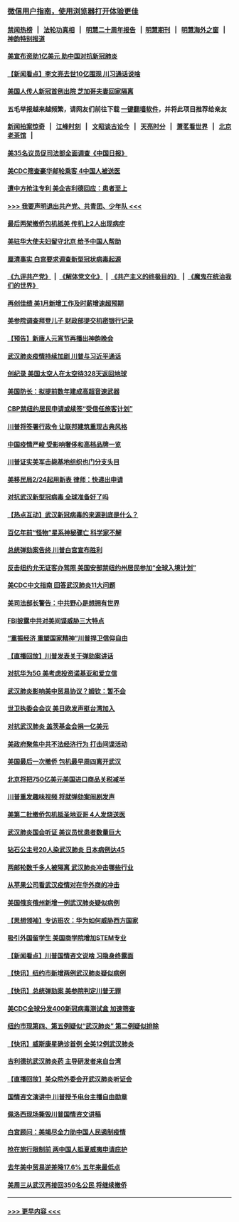 ### [微信用户指南，使用浏览器打开体验更佳](https://github.com/gfw-breaker/banned-news1/blob/master/indexes/wechat-guide.md?t=0)
#### [禁闻热榜](热点新闻.md?t=0)  &nbsp;&nbsp;|&nbsp;&nbsp; [法轮功真相](https://github.com/gfw-breaker/truth/blob/master/README.md?t=0) &nbsp;&nbsp;|&nbsp;&nbsp; [明慧二十周年报告](https://github.com/gfw-breaker/mh-reports/blob/master/README.md?t=0) &nbsp;&nbsp;|&nbsp;&nbsp;[明慧期刊](https://github.com/gfw-breaker/mh-qikan) &nbsp;&nbsp;|&nbsp;&nbsp; [明慧海外之窗](https://github.com/gfw-breaker/mh-news/blob/master/README.md?t=0) &nbsp;&nbsp;|&nbsp;&nbsp; [神韵特别报道](https://github.com/gfw-breaker/mh-news/blob/master/shenyun.md?t=0)
#### [美宣布资助1亿美元 助中国对抗新冠肺炎](../pages/nsc412/n11852531.md?t=02080522) 
#### [【新闻看点】李文亮去世10亿围观 川习通话说啥](../pages/nsc412/n11852360.md?t=02080522) 
#### [美国人传人新冠首例出院 芝加哥夫妻回家隔离](../pages/nsc412/n11852452.md?t=02080522) 
#### 五毛举报越来越频繁，请网友们前往下载 [一键翻墙软件](https://github.com/gfw-breaker/ssr-accounts)，并将此项目推荐给亲友
#### [新闻拍案惊奇](https://github.com/gfw-breaker/banned-news1/blob/master/pages/link4.md) &nbsp;&nbsp;|&nbsp;&nbsp; [江峰时刻](https://github.com/gfw-breaker/banned-news1/blob/master/pages/link4.md) &nbsp;&nbsp;|&nbsp;&nbsp; [文昭谈古论今](https://github.com/gfw-breaker/banned-news1/blob/master/pages/link4.md) &nbsp;&nbsp;|&nbsp;&nbsp; [天亮时分](https://github.com/gfw-breaker/banned-news1/blob/master/pages/link4.md) &nbsp;&nbsp;|&nbsp;&nbsp; [萧茗看世界](https://github.com/gfw-breaker/banned-news1/blob/master/pages/link4.md) &nbsp;&nbsp;|&nbsp;&nbsp; [北京老茶馆](https://github.com/gfw-breaker/banned-news1/blob/master/pages/link4.md) &nbsp;&nbsp;|&nbsp;&nbsp; 
#### [美35名议员促司法部全面调查《中国日报》](../pages/nsc412/n11852435.md?t=02080522) 
#### [美CDC筛查豪华邮轮乘客 4中国人被送医](../pages/nsc412/n11852085.md?t=02080522) 
#### [遭中方抢注专利 美企吉利德回应：患者至上](../pages/nsc412/n11852037.md?t=02080522) 
#### [>>> 我要声明退出共产党、共青团、少年队 <<<](https://github.com/begood0513/goodnews/blob/master/quit/letter.md) 
#### [最后两架撤侨包机抵美 传机上2人出现病症](../pages/nsc412/n11852173.md?t=02080522) 
#### [美驻华大使夫妇留守北京 给予中国人帮助](../pages/nsc412/n11852165.md?t=02080522) 
#### [厘清事实 白宫要求调查新型冠状病毒起源](../pages/nsc412/n11852106.md?t=02080522) 
#### [《九评共产党》](https://github.com/begood0513/9ping.md/blob/master/README.md) &nbsp;|&nbsp; [《解体党文化》](../../../../jtdwh.md/blob/master/README.md)  &nbsp;|&nbsp; [《共产主义的终极目的》](../../../../gczydzjmd.md/blob/master/README.md) &nbsp;|&nbsp; [《魔鬼在统治我们的世界》](../../../../mgztzwmdsj.md/blob/master/README.md) 
#### [再创佳绩 美1月新增工作及时薪增速超预期](../pages/nsc412/n11852174.md?t=02080522) 
#### [美参院调查拜登儿子 财政部提交机密银行记录](../pages/nsc412/n11851808.md?t=02080522) 
#### [【预告】新唐人元宵节再播出神韵晚会](../pages/nsc412/n11843192.md?t=02080522) 
#### [武汉肺炎疫情持续加剧 川普与习近平通话](../pages/nsc412/n11851613.md?t=02080522) 
#### [创纪录 美国太空人在太空待328天返回地球](../pages/nsc412/n11851266.md?t=02080522) 
#### [美国防长：拟提前数年建成高超音速武器](../pages/nsc412/n11850959.md?t=02080522) 
#### [CBP禁纽约居民申请或续签“受信任旅客计划”](../pages/nsc412/n11850857.md?t=02080522) 
#### [川普将签署行政令 让联邦建筑重现古典风格](../pages/nsc412/n11850654.md?t=02080522) 
#### [中国疫情严峻 受影响奢侈和高档品牌一览](../pages/nsc412/n11850319.md?t=02080522) 
#### [川普证实美军击毙基地组织也门分支头目](../pages/nsc412/n11850383.md?t=02080522) 
#### [美移民局2/24起用新表 律师：快递出申请](../pages/nsc412/n11848220.md?t=02080522) 
#### [对抗武汉新型冠病毒 全球准备好了吗](../pages/nsc412/n11850142.md?t=02080522) 
#### [【热点互动】武汉新冠病毒的来源到底是什么？](../pages/nsc412/n11849749.md?t=02080522) 
#### [百亿年前“怪物”星系神秘骤亡 科学家不解](../pages/nsc412/n11849863.md?t=02080522) 
#### [总统弹劾案告终 川普白宫宣布胜利](../pages/nsc412/n11849985.md?t=02080522) 
#### [反击纽约允无证客办驾照  美国安部禁纽约州居民参加“全球入境计划”](../pages/nsc412/n11849828.md?t=02080522) 
#### [美CDC中文指南 回答武汉肺炎11大问题](../pages/nsc412/n11849703.md?t=02080522) 
#### [美司法部长警告：中共野心是想拥有世界](../pages/nsc412/n11849769.md?t=02080522) 
#### [FBI披露中共对美间谍威胁三大特点](../pages/nsc412/n11849700.md?t=02080522) 
#### [“重振经济 重塑国家精神”川普捍卫信仰自由](../pages/nsc412/n11849641.md?t=02080522) 
#### [【直播回放】川普发表关于弹劾案讲话](../pages/nsc412/n11849472.md?t=02080522) 
#### [对抗华为5G 美考虑投资诺基亚和爱立信](../pages/nsc412/n11849510.md?t=02080522) 
#### [武汉肺炎影响美中贸易协议？姆钦：暂不会](../pages/nsc412/n11849497.md?t=02080522) 
#### [世卫执委会会议 美日欧发声挺台湾加入](../pages/nsc412/n11849433.md?t=02080522) 
#### [对抗武汉肺炎 盖茨基金会捐一亿美元](../pages/nsc412/n11848953.md?t=02080522) 
#### [美政府聚焦中共不法经济行为 打击间谍活动](../pages/nsc412/n11849322.md?t=02080522) 
#### [美国最后一次撤侨 包机最早周四离开武汉](../pages/nsc412/n11849395.md?t=02080522) 
#### [北京将把750亿美元美国进口商品关税减半](../pages/nsc412/n11848896.md?t=02080522) 
#### [川普重发趣味视频 将就弹劾案闹剧发声](../pages/nsc412/n11848715.md?t=02080522) 
#### [美第二批撤侨包机抵圣地亚哥 4人发烧送医](../pages/nsc412/n11847923.md?t=02080522) 
#### [武汉肺炎国会听证 美议员忧患者数量巨大](../pages/nsc412/n11844851.md?t=02080522) 
#### [钻石公主号20人染武汉肺炎 日本病例达45](../pages/nsc412/n11847823.md?t=02080522) 
#### [两邮轮数千多人被隔离 武汉肺炎冲击哪些行业](../pages/nsc412/n11847456.md?t=02080522) 
#### [从苹果公司看武汉疫情对在华外商的冲击](../pages/nsc412/n11847586.md?t=02080522) 
#### [美国俄亥俄州新增一例武汉肺炎疑似病例](../pages/nsc412/n11847714.md?t=02080522) 
#### [【思想领袖】专访班农：华为如何威胁西方国家](../pages/nsc412/n11847306.md?t=02080522) 
#### [吸引外国留学生 美国商学院增加STEM专业](../pages/nsc412/n11847417.md?t=02080522) 
#### [【新闻看点】川普国情咨文说啥 习隐身终露面](../pages/nsc412/n11847016.md?t=02080522) 
#### [【快讯】纽约市新增两例武汉肺炎疑似病例](../pages/nsc412/n11847250.md?t=02080522) 
#### [【快讯】总统弹劾案 美参院判定川普无罪](../pages/nsc412/n11847316.md?t=02080522) 
#### [美CDC全球分发400新冠病毒测试盒 加速筛查](../pages/nsc412/n11847260.md?t=02080522) 
#### [纽约市现第四、第五例疑似“武汉肺炎”   第二例疑似排除](../pages/nsc412/n11847332.md?t=02080522) 
#### [【快讯】威斯康星确诊首例 全美12例武汉肺炎](../pages/nsc412/n11847162.md?t=02080522) 
#### [吉利德抗武汉肺炎药 主导研发者来自台湾](../pages/nsc412/n11847064.md?t=02080522) 
#### [【直播回放】美众院外委会开武汉肺炎听证会](../pages/nsc412/n11846727.md?t=02080522) 
#### [国情咨文演讲中 川普授予电台主播自由勋章](../pages/nsc412/n11846815.md?t=02080522) 
#### [佩洛西现场撕毁川普国情咨文讲稿](../pages/nsc412/n11846724.md?t=02080522) 
#### [白宫顾问：美竭尽全力助中国人民遏制疫情](../pages/nsc412/n11846756.md?t=02080522) 
#### [抢在旅行限制前 两中国人抵夏威夷申请庇护](../pages/nsc412/n11846866.md?t=02080522) 
#### [去年美中贸易逆差降17.6% 五年来最低点](../pages/nsc412/n11846755.md?t=02080522) 
#### [美周三从武汉再接回350名公民 将继续撤侨](../pages/nsc412/n11846705.md?t=02080522) 

----
#### [ >>> 更早内容 <<< ](../indexes/nsc412-earlier.md)
